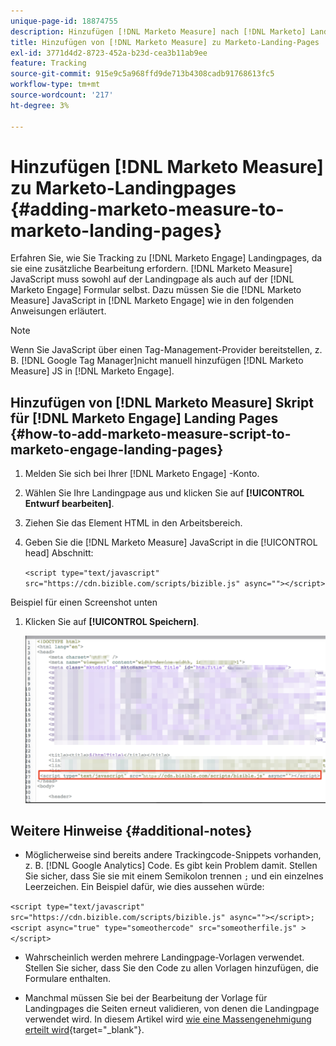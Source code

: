 ```yaml
---
unique-page-id: 18874755
description: Hinzufügen [!DNL Marketo Measure] nach [!DNL Marketo] Landing Pages - [!DNL Marketo Measure]
title: Hinzufügen von [!DNL Marketo Measure] zu Marketo-Landing-Pages
exl-id: 3771d4d2-8723-452a-b23d-cea3b11ab9ee
feature: Tracking
source-git-commit: 915e9c5a968ffd9de713b4308cadb91768613fc5
workflow-type: tm+mt
source-wordcount: '217'
ht-degree: 3%

---
```


# Hinzufügen [!DNL Marketo Measure] zu Marketo-Landingpages {#adding-marketo-measure-to-marketo-landing-pages}

Erfahren Sie, wie Sie Tracking zu [!DNL Marketo Engage] Landingpages, da sie eine zusätzliche Bearbeitung erfordern. [!DNL Marketo Measure] JavaScript muss sowohl auf der Landingpage als auch auf der [!DNL Marketo Engage] Formular selbst. Dazu müssen Sie die [!DNL Marketo Measure] JavaScript in [!DNL Marketo Engage] wie in den folgenden Anweisungen erläutert.

>[!NOTE]
>
>Wenn Sie JavaScript über einen Tag-Management-Provider bereitstellen, z. B. [!DNL Google Tag Manager]nicht manuell hinzufügen [!DNL Marketo Measure] JS in [!DNL Marketo Engage].

## Hinzufügen von [!DNL Marketo Measure] Skript für [!DNL Marketo Engage] Landing Pages {#how-to-add-marketo-measure-script-to-marketo-engage-landing-pages}

1. Melden Sie sich bei Ihrer [!DNL Marketo Engage] -Konto.
1. Wählen Sie Ihre Landingpage aus und klicken Sie auf **[!UICONTROL Entwurf bearbeiten]**.
1. Ziehen Sie das Element HTML in den Arbeitsbereich.
1. Geben Sie die [!DNL Marketo Measure] JavaScript in die [!UICONTROL head] Abschnitt:

   `<script type="text/javascript" src="https://cdn.bizible.com/scripts/bizible.js" async=""></script>`

Beispiel für einen Screenshot unten

1. Klicken Sie auf **[!UICONTROL Speichern]**.

   ![](assets/adding-bizible-to-marketo-landing-pages-1.png)

## Weitere Hinweise {#additional-notes}

* Möglicherweise sind bereits andere Trackingcode-Snippets vorhanden, z. B. [!DNL Google Analytics] Code. Es gibt kein Problem damit. Stellen Sie sicher, dass Sie sie mit einem Semikolon trennen `;` und ein einzelnes Leerzeichen. Ein Beispiel dafür, wie dies aussehen würde:

`<script type="text/javascript" src="https://cdn.bizible.com/scripts/bizible.js" async=""></script>; <script async="true" type="someothercode" src="someotherfile.js" ></script>`

* Wahrscheinlich werden mehrere Landingpage-Vorlagen verwendet. Stellen Sie sicher, dass Sie den Code zu allen Vorlagen hinzufügen, die Formulare enthalten.

* Manchmal müssen Sie bei der Bearbeitung der Vorlage für Landingpages die Seiten erneut validieren, von denen die Landingpage verwendet wird. In diesem Artikel wird [wie eine Massengenehmigung erteilt wird](https://experienceleague.adobe.com/docs/marketo/using/product-docs/demand-generation/landing-pages/landing-page-actions/approve-multiple-landing-pages-at-once.html){target="_blank"}.
